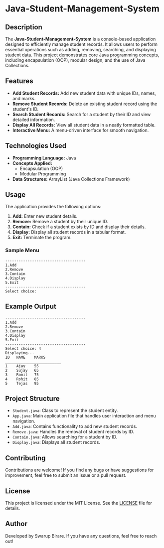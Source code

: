 # Java-Student-Management-System

## Description
The **Java-Student-Management-System** is a console-based application designed to efficiently manage student records. It allows users to perform essential operations such as adding, removing, searching, and displaying student data. This project demonstrates core Java programming concepts, including encapsulation (OOP), modular design, and the use of Java Collections.

## Features
- **Add Student Records:** Add new student data with unique IDs, names, and marks.
- **Remove Student Records:** Delete an existing student record using the student's ID.
- **Search Student Records:** Search for a student by their ID and view detailed information.
- **Display All Records:** View all student data in a neatly formatted table.
- **Interactive Menu:** A menu-driven interface for smooth navigation.

## Technologies Used
- **Programming Language:** Java
- **Concepts Applied:**
  - Encapsulation (OOP)
  - Modular Programming
- **Data Structures:** ArrayList (Java Collections Framework)

## Usage
The application provides the following options:
1. **Add:** Enter new student details.
2. **Remove:** Remove a student by their unique ID.
3. **Contain:** Check if a student exists by ID and display their details.
4. **Display:** Display all student records in a tabular format.
5. **Exit:** Terminate the program.

### Sample Menu
```
------------------------------------
1.Add
2.Remove
3.Contain
4.Display
5.Exit
------------------------------------
Select choice:
```

## Example Output
```
------------------------------------
1.Add
2.Remove
3.Contain
4.Display
5.Exit
------------------------------------
Select choice: 4
Displaying...
ID   NAME    MARKS
_________________________
1    Ajay    55
2    Sujay   65
3    Romit   75
4    Rohit   85
5    Tejas   95
```
## Project Structure
- `Student.java`: Class to represent the student entity.
- `App.java`: Main application file that handles user interaction and menu navigation.
- `Add.java`: Contains functionality to add new student records.
- `Remove.java`: Handles the removal of student records by ID.
- `Contain.java`: Allows searching for a student by ID.
- `Display.java`: Displays all student records.

## Contributing
Contributions are welcome! If you find any bugs or have suggestions for improvement, feel free to submit an issue or a pull request.

## License
This project is licensed under the MIT License. See the [LICENSE](LICENSE) file for details.

## Author
Developed by Swarup Birare. If you have any questions, feel free to reach out!
